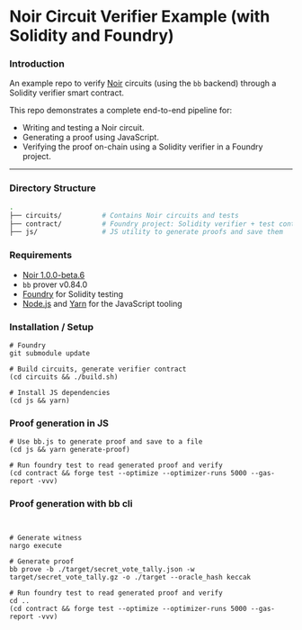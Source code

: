 # Noir Circuit Verifier Example (with Solidity and Foundry)

### Introduction

An example repo to verify [Noir](https://noir-lang.org) circuits (using the `bb` backend) through a Solidity verifier smart contract.

This repo demonstrates a complete end-to-end pipeline for:
- Writing and testing a Noir circuit.
- Generating a proof using JavaScript.
- Verifying the proof on-chain using a Solidity verifier in a Foundry project.

---

### Directory Structure

```bash
.
├── circuits/          # Contains Noir circuits and tests
├── contract/          # Foundry project: Solidity verifier + test contract
├── js/                # JS utility to generate proofs and save them
```
### Requirements

- [Noir 1.0.0-beta.6](https://github.com/noir-lang/noir/releases)
- `bb` prover v0.84.0
- [Foundry](https://book.getfoundry.sh/) for Solidity testing
- [Node.js](https://nodejs.org/) and [Yarn](https://yarnpkg.com/) for the JavaScript tooling

### Installation / Setup
```ssh
# Foundry
git submodule update

# Build circuits, generate verifier contract
(cd circuits && ./build.sh)

# Install JS dependencies
(cd js && yarn)

```

### Proof generation in JS


```ssh
# Use bb.js to generate proof and save to a file
(cd js && yarn generate-proof)

# Run foundry test to read generated proof and verify
(cd contract && forge test --optimize --optimizer-runs 5000 --gas-report -vvv)

```

### Proof generation with bb cli

```ssh


# Generate witness
nargo execute

# Generate proof
bb prove -b ./target/secret_vote_tally.json -w target/secret_vote_tally.gz -o ./target --oracle_hash keccak

# Run foundry test to read generated proof and verify
cd ..
(cd contract && forge test --optimize --optimizer-runs 5000 --gas-report -vvv)
```
